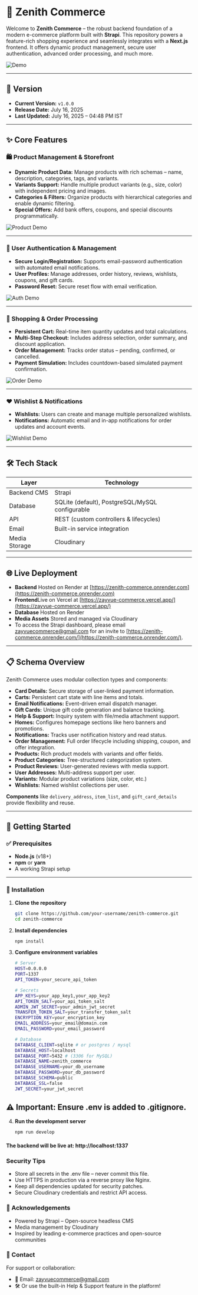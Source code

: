 # 🛒 Zenith Commerce

Welcome to **Zenith Commerce** – the robust backend foundation of a modern e-commerce platform built with **Strapi**. This repository powers a feature-rich shopping experience and seamlessly integrates with a **Next.js** frontend. It offers dynamic product management, secure user authentication, advanced order processing, and much more.

![Demo](./assets/demo.gif)

---

## 📌 Version

- **Current Version:** `v1.0.0`
- **Release Date:** July 16, 2025
- **Last Updated:** July 16, 2025 – 04:48 PM IST

---

## ✨ Core Features

### 🛍️ Product Management & Storefront

- **Dynamic Product Data:** Manage products with rich schemas – name, description, categories, tags, and variants.
- **Variants Support:** Handle multiple product variants (e.g., size, color) with independent pricing and images.
- **Categories & Filters:** Organize products with hierarchical categories and enable dynamic filtering.
- **Special Offers:** Add bank offers, coupons, and special discounts programmatically.

![Product Demo](./assets/demo.gif)

---

### 🔐 User Authentication & Management

- **Secure Login/Registration:** Supports email-password authentication with automated email notifications.
- **User Profiles:** Manage addresses, order history, reviews, wishlists, coupons, and gift cards.
- **Password Reset:** Secure reset flow with email verification.

![Auth Demo](./assets/demo.gif)

---

### 🛒 Shopping & Order Processing

- **Persistent Cart:** Real-time item quantity updates and total calculations.
- **Multi-Step Checkout:** Includes address selection, order summary, and discount application.
- **Order Management:** Tracks order status – pending, confirmed, or cancelled.
- **Payment Simulation:** Includes countdown-based simulated payment confirmation.

![Order Demo](./assets/demo.gif)

---

### ❤️ Wishlist & Notifications

- **Wishlists:** Users can create and manage multiple personalized wishlists.
- **Notifications:** Automatic email and in-app notifications for order updates and account events.

![Wishlist Demo](./assets/demo.gif)

---

## 🛠️ Tech Stack

| Layer         | Technology     |
|---------------|----------------|
| Backend CMS   | Strapi |
| Database      | SQLite (default), PostgreSQL/MySQL configurable |
| API           | REST (custom controllers & lifecycles) |
| Email         | Built-in service integration |
| Media Storage | Cloudinary |

---

## 🌐 Live Deployment
- **Backend** Hosted on Render at [https://zenith-commerce.onrender.com](https://zenith-commerce.onrender.com)
- **Frontend**Live on Vercel at [https://zayvue-commerce.vercel.app/](https://zayvue-commerce.vercel.app/)
- **Database** Hosted on Render
- **Media Assets** Stored and managed via Cloudinary
- To access the Strapi dashboard, please email zayvuecommerce@gmail.com for an invite to [https://zenith-commerce.onrender.com/](https://zenith-commerce.onrender.com/).

---

## 📋 Schema Overview

Zenith Commerce uses modular collection types and components:

- **Card Details:** Secure storage of user-linked payment information.
- **Carts:** Persistent cart state with line items and totals.
- **Email Notifications:** Event-driven email dispatch manager.
- **Gift Cards:** Unique gift code generation and balance tracking.
- **Help & Support:** Inquiry system with file/media attachment support.
- **Homes:** Configures homepage sections like hero banners and promotions.
- **Notifications:** Tracks user notification history and read status.
- **Order Management:** Full order lifecycle including shipping, coupon, and offer integration.
- **Products:** Rich product models with variants and offer fields.
- **Product Categories:** Tree-structured categorization system.
- **Product Reviews:** User-generated reviews with media support.
- **User Addresses:** Multi-address support per user.
- **Variants:** Modular product variations (size, color, etc.)
- **Wishlists:** Named wishlist collections per user.

**Components** like `delivery_address`, `item_list`, and `gift_card_details` provide flexibility and reuse.

---

## 🚀 Getting Started

### ✅ Prerequisites

- **Node.js** (v18+)
- **npm** or **yarn**
- A working Strapi setup

---

### 🧰 Installation

1. **Clone the repository**
   ```bash
   git clone https://github.com/your-username/zenith-commerce.git
   cd zenith-commerce
2. **Install dependencies**
   ```bash
   npm install
3. **Configure environment variables**
   ```bash
   # Server
   HOST=0.0.0.0
   PORT=1337
   API_TOKEN=your_secure_api_token

   # Secrets
   APP_KEYS=your_app_key1,your_app_key2
   API_TOKEN_SALT=your_api_token_salt
   ADMIN_JWT_SECRET=your_admin_jwt_secret
   TRANSFER_TOKEN_SALT=your_transfer_token_salt
   ENCRYPTION_KEY=your_encryption_key
   EMAIL_ADDRESS=your_email@domain.com
   EMAIL_PASSWORD=your_email_password

   # Database
   DATABASE_CLIENT=sqlite # or postgres / mysql
   DATABASE_HOST=localhost
   DATABASE_PORT=5432 # (3306 for MySQL)
   DATABASE_NAME=zenith_commerce
   DATABASE_USERNAME=your_db_username
   DATABASE_PASSWORD=your_db_password
   DATABASE_SCHEMA=public
   DATABASE_SSL=false
   JWT_SECRET=your_jwt_secret
   
## ⚠️ Important: Ensure .env is added to .gitignore.

4. **Run the development server**
   ```bash
   npm run develop
####  The backend will be live at: http://localhost:1337

###  Security Tips
-  Store all secrets in the .env file – never commit this file.
-  Use HTTPS in production via a reverse proxy like Nginx.
-  Keep all dependencies updated for security patches.
-  Secure Cloudinary credentials and restrict API access.

### 🙏 Acknowledgements
-  Powered by Strapi – Open-source headless CMS
-  Media management by Cloudinary
-  Inspired by leading e-commerce practices and open-source communities

### 📧 Contact
  For support or collaboration:
-  📨 Email: zayvuecommerce@gmail.com
-  🛠️ Or use the built-in Help & Support feature in the platform!

